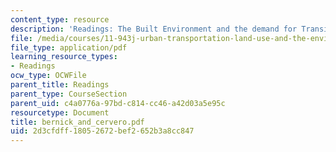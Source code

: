 ```yaml
---
content_type: resource
description: 'Readings: The Built Environment and the demand for Transit'
file: /media/courses/11-943j-urban-transportation-land-use-and-the-environment-spring-2002/2d3cfdff18052672bef2652b3a8cc847_bernick_and_cervero.pdf
file_type: application/pdf
learning_resource_types:
- Readings
ocw_type: OCWFile
parent_title: Readings
parent_type: CourseSection
parent_uid: c4a0776a-97bd-c814-cc46-a42d03a5e95c
resourcetype: Document
title: bernick_and_cervero.pdf
uid: 2d3cfdff-1805-2672-bef2-652b3a8cc847
---
```


